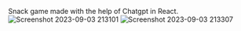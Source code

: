 
Snack game made with the help of Chatgpt in React.
![Screenshot 2023-09-03 213101](https://github.com/nirav371/snack_game/assets/109053890/96dd289f-f848-4505-96b1-3adc59303dc9)
![Screenshot 2023-09-03 213307](https://github.com/nirav371/snack_game/assets/109053890/3ee18de0-bf84-4380-8b5d-b70c600320e5)
